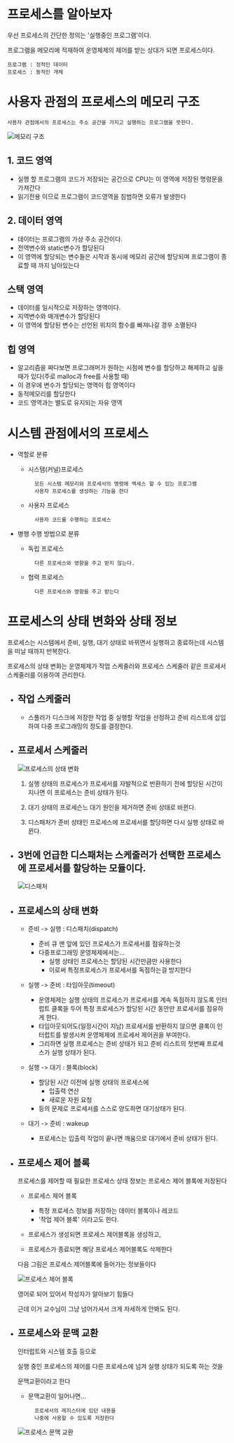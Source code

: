  # 프로세스를 알아보자

 우선 프로세스의 간단한 정의는 '실행중인 프로그램'이다.

 프로그램을 메모리에 적재하여 운영체제의 제어를 받는 상대가 되면 프로세스이다.

    프로그램 : 정적인 데이터
    프로세스 : 동적인 개체

# 사용자 관점의 프로세스의 메모리 구조

    사용자 관점에서의 프로세스는 주소 공간을 가지고 실행하는 프로그램을 뜻한다.


![메모리 구조](./resource/memory_location.png)

## 1. 코드 영역
+ 실행 할 프로그램의 코드가 저장되는 공간으로 CPU는 이 영역에 저장된 명령문을 가져간다
+ 읽기전용 이므로 프로그램이 코드영역을 침범하면 오류가 발생한다

## 2. 데이터 영역
+ 데이터는 프로그램의 가상 주소 공간이다.
+ 전역변수와 static변수가 할당된다 
+ 이 영역에 할당되는 변수들은 시작과 동시에 메모리 공간에 할당되며 프로그램이 종료할 때 까지 남아있는다
## 스택 영역

+ 데이터를 일시적으로 저장하는 영역이다.
+ 지역변수와 매개변수가 할당된다
+ 이 영역에 할당된 변수는 선언된 위치의 함수를 빠져나갈 경우 소멸된다

## 힙 영역

+ 알고리즘을 짜다보면 프로그래머가 원하는 시점에 변수를 할당하고 해제하고 싶을 때가 있다(주로 malloc과 free를 사용할 때)
+ 이 경우에 변수가 할당되는 영역이 힙 영역이다
+ 동적메모리를 할당한다
+ 코드 영역과는 별도로 유지되는 자유 영역

# 시스템 관점에서의 프로세스

+ 역할로 분류

    + 시스템(커널)프로세스
            
            모든 시스템 메모리와 프로세서의 명령에 액세스 할 수 있는 프로그램
            사용자 프로세스를 생성하는 기능을 한다

    + 사용자 프로세스

            사용자 코드를 수행하는 프로세스

+ 병행 수행 방법으로 분류

    + 독립 프로세스

            다른 프로세스와 영향을 주고 받지 않는다.

    + 협력 프로세스

            다른 프로세스와 영향을 주고 받는다

# 프로세스의 상태 변화와 상태 정보

프로세스는 시스템에서 준비, 실행, 대기 상태로 바뀌면서 실행하고 종료하는데 시스템을 떠날 때까지 반복한다.

프로세스의 상태 변화는 운영체제가 작업 스케줄러와 프로세스 스케줄러 같은 프로세서 스케줄러를 이용하여 관리한다.

+ ## 작업 스케줄러

    + 스풀러가 디스크에 저장한 작업 중 실행할 작업을 선정하고 준비 리스트에 삽입하여 다중 프로그래밍의 정도를 결정한다.

+ ## 프로세서 스케줄러

    ![프로세스의 상태 변화](./resource/process_sche.jpg)

    1. 실행 상태의 프로세스가 프로세서를 자발적으로 반환하기 전에 할당된 시간이 지나면 이 프로세스는 준비 상태가 된다.

    2. 대기 상태의 프로세슨느 대기 원인을 제거하면 준비 상태로 바뀐다.

    3. 디스패처가 준비 상태인 프로세스에 프로세서를 할당하면 다시 실행 상태로 바뀐다.

+ ## 3번에 언급한 디스패처는 스케줄러가 선택한 프로세스에 프로세서를 할당하는 모듈이다.

    ![디스패처](./resource/dispatcher.png)

+ ## 프로세스의 상태 변화

    + 준비 -> 실행 : 디스패치(dispatch)

        + 준비 큐 맨 앞에 있던 프로세스가 프로세서를 점유하는것
        + 다중프로그래밍 운영체제에서는...
            + 실행 상태인 프로세스는 할당된 시간만큼만 사용한다
            + 이로써 특정프로세스가 프로세서를 독점하는걸 방지한다

    + 실행 -> 준비 : 타임아웃(timeout)

        + 운영체제는 실행 상태의 프로세스가 프로세서를 계속 독점하지 않도록 인터럽트 클록을 두어 특정 프로세스가 할당된 시간 동안만 프로세서를 점유하게 한다.
        + 타임아웃되어도(일정시간이 지남) 프로세서를 반환하지 않으면 클록이 인터럽트를 발생시켜 운영체제에 프로세서 제어권을 부여한다.
        + 그리하면 실행 프로세스는 준비 상태가 되고 준비 리스트의 첫번째 프로세스가 실행 상태가 된다.

    + 실행 -> 대기 : 블록(block)

        + 할당된 시간 이전에 실행 상태의 프로세스에 
            + 입출력 연산
            + 새로운 자원 요청
        + 등의 문제로 프로세서를 스스로 양도하면 대기상태가 된다.

    + 대기 -> 준비 : wakeup

        + 프로세스는 입출력 작업이 끝나면 깨움으로 대기에서 준비 상태가 된다.

+ ## 프로세스 제어 블록

     프로세스를 제어할 때 필요한 프로세스 상태 정보는 프로세스 제어 블록에 저장된다

     + 프로세스 제어 블록

        + 특정 프로세스 정보를 저장하는 데이터 블록이나 레코드
        + '작업 제어 블록' 이라고도 한다.

    + 프로세스가 생성되면 프로세스 제어블록을 생성하고,
    + 프로세스가 종료되면 해당 프로세스 제어블록도 삭제한다

    다음 그림은 프로세스 제어블록에 들어가는 정보들이다

    ![프로세스 제어 블록](./resource/process_control.png)

    영어로 되어 있어서 작성자가 알아보기 힘들다 

    근데 이거 교수님이 그냥 넘어가셔서 크게 자세하게 안봐도 된다.

+ ## 프로세스와 문맥 교환

    인터럽트와 시스템 호출 등으로
    
    실행 중인 프로세스의 제어를 다른 프로세스에 넘겨 실행 상태가 되도록 하는 것을
    
    문맥교환이라고 한다

    + 문맥교환이 일어나면...

            프로세서의 레지스터에 있던 내용을
            나중에 사용할 수 있도록 저장한다

    ![프로세스 문맥 교환](./resource/monmack.png)

